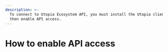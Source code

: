 ```yaml
---
description: >-
  To connect to Utopia Ecosystem API, you must install the Utopia client and
  then enable API access.
---
```


# How to enable API access

